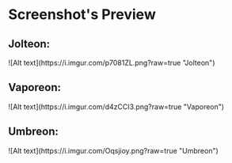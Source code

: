 <h1>Screenshot's Preview</h1>

<h2>Jolteon:</h2>
![Alt text](https://i.imgur.com/p7081ZL.png?raw=true "Jolteon")
<h2>Vaporeon:</h2>
![Alt text](https://i.imgur.com/d4zCCI3.png?raw=true "Vaporeon")
<h2>Umbreon:</h2>
![Alt text](https://i.imgur.com/Oqsjioy.png?raw=true "Umbreon")
